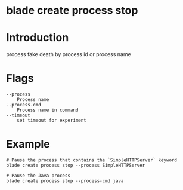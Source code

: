 # blade create process stop

# **Introduction**
process fake death by process id or process name
# **Flags**

```
--process
	Process name
--process-cmd
	Process name in command
--timeout
	set timeout for experiment

```

# **Example**

````
# Pause the process that contains the `SimpleHTTPServer` keyword
blade create process stop --process SimpleHTTPServer
````
````
# Pause the Java process
blade create process stop --process-cmd java
````


